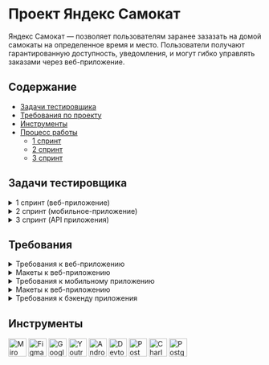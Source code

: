  # <a name="up" />Проект Яндекс Самокат

Яндекс Самокат — позволяет пользователям заранее зазазать на домой самокаты на определенное время и место. Пользователи получают гарантированную доступность, уведомления, и могут гибко управлять заказами через веб-приложение.

## Содержание
- [Задачи тестировщика](#задачи-тестировщика)
- [Требования по проекту](#требования-по-проекту)
- [Инструменты](#инструменты)
- [Процесс работы](#процесс-работы)
   - [1 спринт](#1-спринт)
   - [2 спринт](#2-спринт)
   - [3 спринт](#3-спринт)

## Задачи тестировщика

<details>
<summary> 1 спринт (веб-приложение) </summary> 

1. Проанализировать требования к веб-приложению Яндекс Самокат
2. Для экрана «Сделать заказ» составить проверки на валидацию полей
3. Составить чек-лист по требованиям к функциональности экрана «Статус заказа»
4. Провести тестирование и оформить баг-репорты
5. Провести тестирование всей функциональности по макетам и требованиям

***

</details>

<details>
<summary> 2 спринт (мобильное-приложение) </summary> 

1. Проанализировать требования к мобильному приложению для курьеров Яндекс Самокат
2. Спроектировать тест-кейсы для новой функциональности (выделено жирным шрифтом в требованиях к проекту)
3. Провести тестирование и оформить баг-репорты

***

</details>

<details>
<summary> 3 спринт (API приложения) </summary> 

1. Проанализировать требования к бэкенду и документации к API
2. Разработать чек-лист по требованиям (выделено жирным шрифтом в требованиях к проекту)
3. Протестировать API и оформить баг-репорты

***

</details>

## Требования

<details>
<summary> Требования к веб-приложению </summary> 

### Поддерживаемые окружения  
Приложение поддерживает эти браузеры: Яндекс.Браузер не ниже версии 20.0.1, Chrome не ниже версии 85. Будет поддерживаться разрешение экрана 1280x720 и 1920x1080.  

### Лендинг
Есть заголовок и чертёж самоката. При скролле происходит анимация: чертёж сменяется фотографией, появляется таблица с описанием самоката.  
В шапке лендинга есть две кнопки: «Заказать», «Статус заказа».   
Появляется запрос на согласие использовать куки.   
Если доскроллить до третьего блока, появляется информация: «Как это работает», «Вопросы о важном».  

#### Экран «Сделать заказ»  
Чтобы сделать заказ, нужно заполнить две формы: «Для кого самокат», «Про аренду».  

**Для кого самокат**
Поля: «Имя», «Фамилия», «Адрес: куда привезти самокат», «Станция метро», «Телефон: на него позвонит курьер».  
Все поля обязательные. Если они не заполнены корректно, нельзя перейти на следующую страницу.  
Внизу кнопка «Дальше»: она переводит на форму «Про аренду».   

**Про аренду**
Поля: «Когда привезти самокат», «Срок аренды», «Цвет», «Комментарий».   
«Когда привезти самокат», «Срок аренды» — обязательные поля.   
«Цвет», «Комментарий» — необязательные.  

**Кнопка «Назад».** При нажатии пользователь переходит на страницу «Для кого самокат».  При переключении между страницами введённая информация сохраняется.  

**Кнопка «Заказать».** Если все поля заполнены корректно, при клике по кнопке «Заказать» заказ будет оформлен. Появится всплывающее окно с текстом «Номер заказа NNNNN.   Запишите его: пригодится, чтобы отслеживать статус» и кнопкой «Посмотреть статус». Кнопка «Посмотреть статус» ведёт на экран «Статус заказа»: в нём уже заполнено поле «Номер заказа».  
Если не все обязательные поля заполнены корректно, при нажатии на кнопку «Заказать» появится ошибка «Введите корректный <имя поля>»  
Пользователь может сделать несколько заказов один за другим.

#### Экран «Статус заказа»
Если нажать на «Статус заказа» в шапке лендинга, появляется поле ввода «Номер заказа». Нужно ввести значение и нажать Enter. Если номер заказа введён корректно, появляется информация:  
- Данные заказа пользователя: имя, фамилия, адрес и остальные. Для всех полей действует правило: если текст не умещается в одной строке, он переносится на вторую.  
- Цепочка статусов заказа. Текущий статус выделен чёрным, остальные — серые. Если статус пройден, цифра перед ним сменяется на галочку.  
Если номер заказа введён некорректно, появляется сообщение об ошибке: «Такого заказа нет. Точно верный номер?».  
На экране статуса заказа четыре статуса. Активным может быть только один из них — он показывает, на какой стадии находится заказ:     
- **«Самокат на складе»**. Становится активным, когда пользователь сделал заказ.  
- **«Курьер едет к вам»**. Становится активным, когда курьер подтвердил у себя в приложении, что принял заказ. Когда статус активен, в подписи появляется имя курьера: «Курьер Фродо едет к вам». Если имя курьера слишком длинное и подпись не умещается в одну строчку, текст переносится на вторую строчку.  
- **«Курьер на месте»**. Становится активным, когда курьер нажал кнопку «Завершить» у себя в приложении.  
- **«Ну всё, теперь кататься»**. Становится активным, когда курьер подтвердил завершение заказа. Под заголовком статуса подпись «Аренда закончится...». Показываемое время рассчитывается от момента, когда самокат передали пользователю с учётом количества дней. Когда время аренды заканчивается, статус меняется на «Время аренды кончилось» с подписью «Скоро курьер заберёт самокат».  
Пользователь может ввести номер другого заказа и посмотреть его статус.  

**Отмена заказа**
Есть кнопка «Отменить заказ». Если кликнуть по ней, появится всплывающее окно с текстом «Хотите отменить заказ?» На всплывающем окне две кнопки: «Отменить», «Назад». 
Если кликнуть по «Назад», пользователь вернётся на страницу статуса заказа.   
Если кликнуть по «Отменить», появится всплывающее окно с текстом «Заказ отменён. Возвращайтесь, мы всегда вас ждём :)» и кнопкой «Хорошо». Кнопка «Хорошо» ведёт на главную страницу лендинга.  
Пользователь может отменить заказ, пока курьер не взял его в работу. Когда заказ уже у курьера, кнопка «Отменить заказ» будет некликабельной.  
Отменённый заказ удаляется из системы. Пользователь не может его посмотреть.  

**Просроченный заказ**
Заказ считается просроченным, если курьер не успел выполнить его вовремя. Например, пользователь заказал самокат на 1 января. Если 1 января самокат не доставлен до 23:59, этот заказ — просроченный.  
Если заказ просрочен, его статус меняется на «Курьер задерживается», а подпись — на «Не успеем привезти самокат вовремя. Чтобы уточнить статус заказа, позвоните в поддержку: 0101». Статус и подпись подсвечиваются красным.  
Если пользователю доставили просроченный заказ, отсчёт времени до конца аренды начинается с момента получения заказа.  

### Доработка фронтенда
В цепочку статусов добавлен пятый статус: «Время аренды кончилось»**.** Это фича, которую реализовали только во фронтенде, и бэкенд ещё не готов. ****Раньше этот текст появлялся на месте четвёртого статуса — в момент, когда время аренды заканчивалось. Теперь текст в четвёртом статусе не меняется: он просто становится серым, как и остальные статусы.  
Пример ответа описан в документации к API в блоке *Orders — Получить заказ по его номеру.*  
Номер нового статуса в запросе = 3. 

<img width="645" alt="Снимок экрана 2025-01-23 в 16 44 25" src="https://github.com/user-attachments/assets/3c83a629-bd6d-4b94-9456-6b0b1502546f" />

<img width="568" alt="Снимок экрана 2025-01-23 в 16 44 40" src="https://github.com/user-attachments/assets/9004f175-4fa4-4247-bf4c-473c0355efaf" />

<img width="578" alt="Снимок экрана 2025-01-23 в 16 44 46" src="https://github.com/user-attachments/assets/8238f036-7baf-4ca4-af09-5bbc68a73bae" />

### FAQ

**Сколько это стоит? И как оплатить?**  
Сутки — 400 рублей. Оплата курьеру — наличными или картой.  

**Вы привозите зарядку вместе с самокатом?**  
Самокат приезжает к вам с полной зарядкой. Этого хватит на восемь суток — даже если будете кататься без передышек и во сне. Зарядка не понадобится.  

**Сможете привезти самокат прямо сегодня?**  
Только начиная с завтрашнего дня. Но скоро станем расторопнее.  

**Хочу сразу несколько самокатов! Так можно?**  
Пока что так: один заказ — один самокат. Если хотите покататься с друзьями, можете просто сделать несколько заказов.  

**Можно ли продлить заказ или вернуть самокат раньше?**  
Пока что нет! Если что-то срочное — всегда можно позвонить в поддержку по номеру 0101.  

**Можно ли отменить заказ?**  
Да, отменить можно, пока курьер не выдвинулся к вам с самокатом. Штрафа не будет, объяснительной записки не попросим.  

**Как рассчитывается время аренды?**  
Допустим, вы оформляете заказ на 8 мая. Мы привозим самокат в эту дату до конца дня. Отсчёт времени аренды начинается с момента, когда вы оплатите заказ курьеру. Если мы привезли самокат 8 мая в 20:30, суточная аренда закончится 9 мая в 20:30.  

**Я живу за МКАДом, привезёте?**  
Да, обязательно. Всем самокатов! И Москве, и Московской области.  

***

</details>

<details>
<summary> Макеты к веб-приложению </summary> 

<img width="319" alt="Снимок экрана 2025-01-23 в 16 48 41" src="https://github.com/user-attachments/assets/a2406d25-475b-4a77-b4b2-b3d61fae98cc" />
<img width="696" alt="Снимок экрана 2025-01-23 в 16 48 51" src="https://github.com/user-attachments/assets/1c061835-c395-4f1b-80c9-384819ab4f5e" />
<img width="351" alt="Снимок экрана 2025-01-23 в 16 48 56" src="https://github.com/user-attachments/assets/00ce7799-79dd-4d69-b541-f7efeb2f78a0" />
<img width="709" alt="Снимок экрана 2025-01-23 в 16 49 01" src="https://github.com/user-attachments/assets/d127f4d9-c4ad-4504-b4fa-eb4edd037c42" />
<img width="638" alt="Снимок экрана 2025-01-23 в 16 49 21" src="https://github.com/user-attachments/assets/9f30fed4-e12b-471c-996c-aeae0118017b" />
<img width="686" alt="Снимок экрана 2025-01-23 в 16 49 25" src="https://github.com/user-attachments/assets/f0aeed06-9f3a-4737-b1c2-fd92f5abc975" />
<img width="884" alt="Снимок экрана 2025-01-23 в 16 49 41" src="https://github.com/user-attachments/assets/a401f642-9fae-44b1-b17b-992ce21913c6" />
<img width="999" alt="Снимок экрана 2025-01-23 в 16 49 54" src="https://github.com/user-attachments/assets/6a3ccc90-bddb-465c-97b5-dc8c20e95e61" />

</details>

<details>
<summary> Требования к мобильному приложению </summary> 

## Экран «Вход»  
1. При первом входе в приложение появляется экран авторизации с логином и паролем.    
2. Если курьер уже авторизовался, он видит экран списка заказов по умолчанию.  
3. На экране два поля ввода: под логин и пароль. Есть кнопка «Войти».  
4. Если тапнуть по «Не помню пароль», появится уведомление с текстом «Свяжитесь с менеджером: 0101» и кнопка «Ок».  
5. Пользователь может выйти из приложения с любого экрана. Тогда при входе он снова попадёт на экран авторизации.  

## Экран «Список заказов» 
На экране две вкладки: «Все», «Мои».   
На вкладке «Все» курьеры видят один и тот же список заказов: это заказы без исполнителей.   
Как только один из курьеров принимает заказ, он перемещается во вкладку «Мои». Остальные курьеры перестают его видеть.  
Внутри вкладки «Мои» курьер видит заказы, которые он принял.   
Чтобы список обновился, нужно потянуть за экран вниз (англ. pull-to-refresh).   
При pull-to-refresh:  
1. Для вкладки «Все»: заказы, которые принял другой курьер, пропадают из списка.   
2. Для вкладки «Все»: заказы, которые отменил пользователь, удаляются.   
3. Для вкладок «Все» и «Мои»: карточки сортируются по дате доставки, которую указал пользователь. Просроченные заказы — сверху.  
При каких действиях список заказов обновляется:  
1. При pull-to-refresh.  
2. Если перейти во вкладку «Мои» на главном экране, а потом вернуться назад во вкладку «Все».  
3. Если применить фильтр по станции метро.  
При каких действиях список заказов не обновляется:  
1. Если принять заказ, он перемещается в «Мои», но остальной список не обновляется.  
Функциональность экрана «Список заказов»:  
1. Когда нет заказов, отображается экран «Заказов нет». Чтобы обновить экран, нужно сделать pull-to-refresh.  
2. Когда пользователь делает заказ, появляется короткая версия карточки заказа.   
3. Список заказов сортируется по приоритетности доставки: просроченные — сверху. Просроченным считается заказ, который не доставлен клиенту до 23:59 в нужный день. Рамка и дата просроченной карточки подсвечивается красным цветом, жирность текста — Medium. Условие работает для списков заказов «Все» и «Мои».  
4. Внутри вкладки «Все» есть фильтр по выбору метро. С его помощью курьер может настроить, заказы на каких станциях он хочет видеть. По тапу на фильтр открывается список: он формируется из тех станций, на которые уже есть заказы. Если есть два и более заказа с одинаковым метро, в фильтре появляется только одно наименование: одинаковые станции не дублируются.  
5. Карточка фильтра увеличивается по мере добавления станций метро. В карточку вмещается максимум 8 станций: начиная с девятой появляется скролл.  
6. Карточка заказа может быть в краткой или полной версии.   
    - Поля для краткой версии: «Адрес», «Дата доставки», выбранная станция метро.  
    - Поля для полной версии: «Адрес», «Дата доставки», выбранная станция метро. Добавляется «Имя», «Фамилия», «Телефон», «Цвет», «Комментарий». Если пользователь не заполнил поле «Цвет», пишется «любой».  
7. Переключить версию карточки можно через тап по карточке. Это работает для вкладок «Все» и «Мои».  
8. При переходе в полный режим карточки кнопка «Принять» остаётся на месте. Карточки, которые идут следом, сдвигаются вниз.  
9. Чтобы принять заказ, нужно тапнуть по кнопке «Принять». Это работает и для краткой, и для полной версий карточки.   
10. При тапе по кнопке появляется уведомление с текстом «Хотите принять заказ?» и две кнопки «Да» и «Нет». Тап по «Нет» возвращает обратно на список заказов, кнопка «Принять» остаётся активной. Тап по «Да» подтверждает принятие заказа.  
11. Чужой или отменённый заказ принять нельзя. Появляется сообщение: «Ты не можешь принять заказ. Его взял уже другой курьер или пользователь отменил его».  
12. Когда заказ принят, карточка уезжает из списка «Все» — с анимацией движения вверх. У вкладки «Мои» появляется синяя точка — она обозначает, что во вкладке появился новый принятый заказ.   
13. Логика работы синей точки: появляется, если есть непросмотренные карточки во вкладке «Мои». Автоматическое переключение на вкладку «Мои» не происходит.  
14. Карточка, которую принял курьер, помещается во вкладку «Мои». Кнопка меняется на «Завершить». Завершить заказ можно тапом по кнопке «Завершить» — как в коротком, так и в полном виде карточки.   
15. Если нажать на «Завершить», появляется уведомление «Вы завершили заказ?» и две кнопки — «Да» и «Нет». Тап по «Нет» возвращает обратно на список заказов, кнопка «Завершить» остаётся активной. Тап по «Да» подтверждает завершение заказа.  
16. Когда заказ завершён, карточка заказа перемещается в самый низ списка. Если заказ был просрочен, но потом выполнен, карточка не подсвечивается красным.  
17. Завершённые заказы сортируются по времени выполнения: чем раньше завершён заказ, тем он ниже.

### Нотификация  
**1. Уведомление приходит, когда осталось 2 часа, чтобы выполнить заказ. Заказ нужно доставить в день, который указал пользователь, до 23:59. Например, заказ на 8 мая. Если в 21:59 8 мая курьер ещё не доставил самокат, ему приходит пуш-уведомление.**   
**2. Уведомление содержит такой текст: «2 часа до конца заказа. Заказ «ул Комнатная 12-14» нужно выполнить до `времени N`. Если не успеваете, предупредите поддержку: 0101»**
**3. Переход по нотификации ведёт в приложение на вкладку «Мои».**  

### Отсутствие интернет-соединения  
**1. Если нет интернет-соединения, отображается всплывающее окно «Отсутствует интернет-соединение». Оно появляется, если тапнуть по любой активной кнопке на любом экране. Пропадает только по тапу по кнопке «Ок».**   
**2. Когда пользователь тапнул по кнопке «Ок», всплывающее уведомление закрывается. Если интернета всё ещё нет, процесс повторяется: тап по любой активной зоне ведёт на всплывающее уведомление «Отсутствует интернет-соединение».**  

### Ориентация  
Приложение только в портретной ориентации.

<img width="652" alt="Снимок экрана 2025-01-23 в 16 59 35" src="https://github.com/user-attachments/assets/4adc9407-1334-42fc-bebc-61d928b71b6d" />

</details>

<details>
<summary> Макеты к веб-приложению </summary> 

<img width="841" alt="Снимок экрана 2025-01-23 в 17 00 21" src="https://github.com/user-attachments/assets/0595d7f2-3877-43d4-9f0b-9309dc2e178c" />
<img width="585" alt="Снимок экрана 2025-01-23 в 17 00 31" src="https://github.com/user-attachments/assets/a6167f95-7a52-4bf1-9615-cb981408c6f4" />
<img width="192" alt="Снимок экрана 2025-01-23 в 17 00 47" src="https://github.com/user-attachments/assets/6232a2eb-d65a-4470-982e-252b731a9fd4" />
<img width="952" alt="Снимок экрана 2025-01-23 в 17 00 55" src="https://github.com/user-attachments/assets/5d68ef8d-339d-47ab-ab45-43f499f0c919" />
<img width="460" alt="Снимок экрана 2025-01-23 в 17 01 01" src="https://github.com/user-attachments/assets/723b5cb2-c30a-4537-a61f-c30af0bc4a71" />
<img width="659" alt="Снимок экрана 2025-01-23 в 17 01 59" src="https://github.com/user-attachments/assets/490be144-ac80-4f0f-aee1-cac1a5e00d1d" />

</details>

<details>
<summary> Требования к бэкенду приложения </summary> 

### Технологии
Язык приложения — JavaScript.   
Выполняется в среде Node.js v12.17.0.  
Доступ к приложению по протоколу HTTP 1.1.   

### Общие требования
Приложение использует базу данных. БД — PostgreSQL. Приложение взаимодействует с БД через npm-пакет `sequelize` поверх пакета `pg`. `sequelize` — ORM для работы с различными БД в node.js.  
Запросы логируются через модуль `winston`. Документация к приложению осуществляется с помощью модуля `apidoc`.
Приложение должно отвечать требованиям REST.  
В приложении должен быть глобальный обработчик ошибок. При возникновении исключений они должны быть обработаны, а приложение должно продолжить работу.  
Ошибки приложения (неуспешно обработанные запросы, исключения; ответы, отличные от 2XX) должны логироваться в отдельный файл `error.log`  

### Требования к URL
**Вспомогательные URL**  
- Должен присутствовать URL, через который можно проверить, что бэкенд запущен и принимает запросы. При успешном ответе должен вернуться статус `200 OK`.  
- Должен присутствовать URL, через который работает поиск станций метро. В случае успешного поиска должны вернуться номер станции, её цвет и название. Если станций   несколько, для каждой должны возвращаться номер, цвет и название. Если станция не найдена, должен вернуться пустой список.  

**URL для курьеров**  
**- Должен присутствовать URL: при обращении к нему курьер может зарегистрироваться в приложении. URL должен принимать логин, пароль и имя курьера. Логин, хэш пароля и имя курьера должны записываться в поля *`login`, `passwordHash`* и *`firstName`* таблицы *Couriers*. В поле `passwordHash` хранится хэш пароля, генерируется стандартными функциями, поэтому соответствие хэш-пароль проверить можно через авторизацию.**  
**- Поле login должно быть уникальным. При успешной регистрации соответствующая запись должна появиться в базе. При неуспешной должна вернуться ошибка. Подробнее об ошибках в документации `/docs/#api-Courier-CreateCourier`**  
- Должен присутствовать URL для входа в учётную запись курьером. На вход должны отправляться логин и пароль курьера. При успешном входе должен вернуться `id` курьера. Если войти не удалось, должна вернуться ошибка.   
**- Должен присутствовать URL для удаления учётной записи курьера. На вход должен подаваться `id` курьера в таблице Couriers. При удалении связанные заказы в таблице Orders должны быть стёрты.**  
**URL для заказов**  
Каждый раз, когда какой-нибудь из URL возвращает полные данные о заказе, ответ должен  содержать и статус каждого заказа. В статусе должны быть такие значения:  
- `0` — заказ создан, больше ничего с ним не происходило;  
- `1` — заказ принят курьером;    
- `2` — заказ завершён;  
- `-1` — заказ отменён.  
Статус должен вычисляться относительно значений полей в БД в таблице Orders (см. пункт «Описание содержимого базы данных»). Поля указаны в порядке приоритетности:  
- `finished = true` -> `status = 2`  
- `cancelled = true` -> `status = -1`  
- `inDelivery = true` -> `status = 1`  
- `Остальные случаи` -> `status = 0`  
Должен присутствовать URL для создания заказа. При создании заказа указываются следующие параметры:  
- имя;  
- фамилия;  
- адрес;  
- ближайшая станция метро;  
- телефон;  
- количество дней аренды;  
- дата доставки;  
- комментарий;  
- список подходящих цветов.  
При создании заказа ему должен быть присвоен индивидуальный номер для отслеживания.  
 Переданные параметры записываются в таблицу `Orders` следующим образом:  
- имя: `firstName`  
- фамилия: `lastName`  
- адрес: `address`  
- ближайшая станция метро: `metroStation`  
- телефон: `phone`  
- количество дней аренды: `rentTime`  
- дата доставки: `deliveryDate`  
- комментарий: `comment`  
- список подходящих цветов: `color`  
- номер отслеживания: `track`
Если заказ создан успешно, должен вернуться его номер отслеживания. В противном случае должна вернуться ошибка. Подробнее об ошибках в документации: `/docs/#api-Orders-CreateOrder`  
**- Должен присутствовать URL для получения данных о заказе по его номеру отслеживания. На вход должен подаваться номер. Если соответствующий заказ найден, должны вернуться данные о нём. Иначе должна вернуться ошибка.**  
- Должен присутствовать URL для принятия заказа курьером. URL принимает номер отслеживания заказа и id курьера. Если при принятии заказа возникли проблемы, должна вернуться ошибка.  
- Должен присутствовать URL для отмены заказа. URL принимает номер для отслеживания заказа. В случае неуспешной отмены должна вернуться ошибка.  
- Должен присутствовать URL для завершения заказа. На вход подаётся номер заказа. В случае неуспешного завершения должна вернуться ошибка.  
- Должен присутствовать URL для получения всех заказов, которые соответствуют заданным параметрам. Параметры поиска — ближайшая станция метро и id курьера. Также должны быть переданы ограничения по количеству выводимых записей на странице и номер страницы. Подробнее об ошибках и кейсах применения в документации: `/docs/#api-Orders-GetOrdersPageByPage`  
- Должен присутствовать URL для получения количества выполненных заказов курьера. На вход должен подаваться id курьера. Подробнее об ошибках и кейсах использования в документации: `/docs/#api-Couriers-GetOrdersCountByCourierId`  

<img width="630" alt="Снимок экрана 2025-01-23 в 17 05 25" src="https://github.com/user-attachments/assets/94c2cb12-7509-4385-b61e-be97b5c400e6" />

### Описание содержимого базы данных
БД состоит из двух таблиц: Couriers и Orders. Первая таблица содержит данные о курьерах, вторая — данные о заказах. 

<img width="593" alt="Снимок экрана 2025-01-23 в 17 06 00" src="https://github.com/user-attachments/assets/6e0b042e-f223-4f75-85b8-cabd1f4558ab" />

</details>

## Инструменты
<p align="left"> 
   <a href="https://miro.com/" target="_blank" rel="noreferrer"><img src="https://w7.pngwing.com/pngs/885/629/png-transparent-miro-hd-logo-thumbnail.png" width="36" height="36" alt="Miro" /></a>
   <a href="https://www.figma.com/" target="_blank" rel="noreferrer"><img src="https://raw.githubusercontent.com/danielcranney/readme-generator/main/public/icons/skills/figma-colored.svg" width="36" height="36" alt="Figma" /></a>
  <a href="https://docs.google.com/" target="_blank" rel="noreferrer"><img src="https://w7.pngwing.com/pngs/240/1015/png-transparent-g-suite-google-docs-google-angle-rectangle-logo.png" width="36" height="36" alt="Google Sheets" /></a>
  <a href="https://www.jetbrains.com/youtrack/" target="_blank" rel="noreferrer"><img src="https://upload.wikimedia.org/wikipedia/commons/9/95/YouTrack_Icon.png" width="36" height="36" alt="Youtrack" /></a>
  <a href="https://developer.android.com/studio" target="_blank" rel="noreferrer"><img src="https://upload.wikimedia.org/wikipedia/commons/thumb/c/c1/Android_Studio_icon_%282023%29.svg/800px-Android_Studio_icon_%282023%29.svg.png" width="36" height="36" alt="Android_Studio" /></a>
   <a><img src="https://d33wubrfki0l68.cloudfront.net/38b5c953a4667366685d55db55d057c86db1fc54/a0fdc/static/acae6b24d940347661ca901ea07f47c1/chrome-dev-logo-icon.png" width="36" height="36" alt="Devtools" /></a>
  <a href="https://www.postman.com/" target="_blank" rel="noreferrer"><img src="https://seeklogo.com/images/P/postman-logo-0087CA0D15-seeklogo.com.png" title="postman" width="36" height="36" alt="Postman" /></a>
  <a href="https://www.charlesproxy.com/" target="_blank" rel="noreferrer"><img src="https://davidwalsh.name/demo/charlesproxyicon.svg" width="36" height="36" alt="Charles" /></a>
  <a href="https://www.postgresql.org/" target="_blank" rel="noreferrer"><img src="https://raw.githubusercontent.com/danielcranney/readme-generator/main/public/icons/skills/postgresql-colored.svg" width="36" height="36" alt="PostgreSQL" /></a>
</p> 
